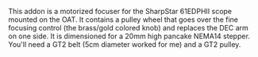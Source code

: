 This addon is a motorized focuser for the SharpStar 61EDPHII scope mounted on the OAT. 
It contains a pulley wheel that goes over the fine focusing control (the brass/gold colored knob) and replaces the DEC arm on one side.
It is dimensioned for a 20mm high pancake NEMA14 stepper.
You'll need a GT2 belt (5cm diameter worked for me) and a GT2 pulley.
